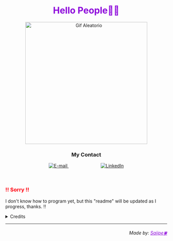 
<header>
<center>

# <span style="color:#8e09db">Hello People👋🤭</span>
</center>

<center>
<img height="380em" src="https://media.tenor.com/BrNtIejIcXUAAAAd/pixel-art.gif" alt="Gif Aleatorio">

### My Contact

<p>
<a style="margin: 50px" href="mailto:itauandejesus@gmail.com">
<img src="https://img.shields.io/badge/-email-020114?style=for-the-badge&amp;logo=microsoft-outlook&amp;logoColor=8e09db&amp;color:FFF" alt="E-mail">
</a>
<a style="margin: 50px" href="https://www.linkedin.com/in/itauan"><img src="https://img.shields.io/badge/-LinkedIn-020114?style=for-the-badge&amp;logo=linkedin&amp;logoColor=8e09db&amp;color:FFF" alt="LinkedIn"></a></p>

</center>

</header>

<article>

<!--Continued-->

### <div  style="color: #ff0011"> ‼️ Sorry ‼️ </div> 
I don't know how to program yet, but this "readme" will be updated as I progress, thanks. ‼️
</article>

<details align="left">
  <summary>Credits</summary> 
  - Structure by <a href="https://github.com/elidianaandrade/dio-lab-open-source/tree/main">Dio-lab</a>
  <br>
  - Reference by <a href="https://github.com/felipeAguiarCode#--hello-world-">FelipeAguiarCode</a>
  <br>
   - Great help by <a href="chat.openai.com/?">Chat GPT</a>
  <br>
</details>

***
###### <footer align="right"> Made by: <a href="https://github.com/saiipe" style="color: #8e09db ">Saiipe🍀</a> </footer>


